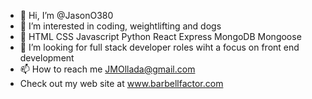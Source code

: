 - 👋 Hi, I’m @JasonO380
- 👀 I’m interested in coding, weightlifting and dogs
- 🌱 HTML CSS Javascript Python React Express MongoDB Mongoose
- 💞️ I’m looking for full stack developer roles wiht a focus on front end development
- 📫 How to reach me JMOllada@gmail.com
- Check out my web site at www.barbellfactor.com

<!---
JasonO380/JasonO380 is a ✨ special ✨ repository because its `README.md` (this file) appears on your GitHub profile.
You can click the Preview link to take a look at your changes.
--->
